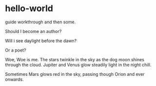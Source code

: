 # hello-world
guide workthrough  and then some.


Should I become an author?

Will i see daylight before the dawn?

Or a poet?

Woe, Woe is me.
The stars twinkle in the sky as the dog moon shines through the cloud. 
Jupiter and Venus glow steadily light in the night chill.


Sometimes Mars glows red in the sky, passing though Orion and ever onwards.

